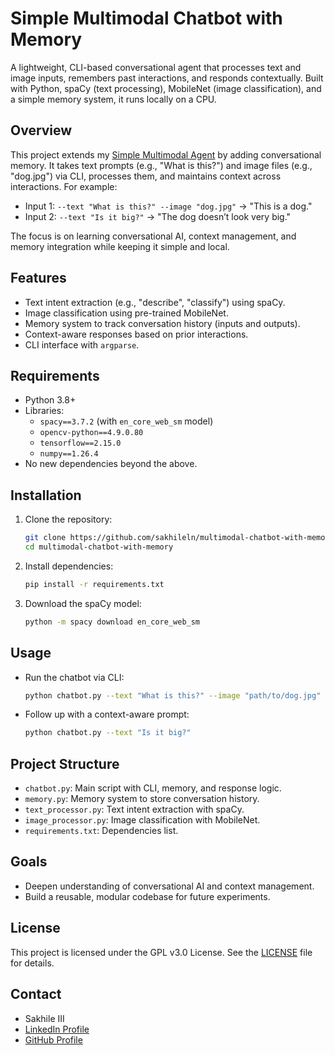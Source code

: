 # Simple Multimodal Chatbot with Memory

A lightweight, CLI-based conversational agent that processes text and image inputs, remembers past interactions, and responds contextually. Built with Python, spaCy (text processing), MobileNet (image classification), and a simple memory system, it runs locally on a CPU.

## Overview
This project extends my [Simple Multimodal Agent](https://github.com/sakhileln/multimodal-agent) by adding conversational memory. It takes text prompts (e.g., "What is this?") and image files (e.g., "dog.jpg") via CLI, processes them, and maintains context across interactions. For example:
- Input 1: `--text "What is this?" --image "dog.jpg"` → "This is a dog."
- Input 2: `--text "Is it big?"` → "The dog doesn’t look very big."

The focus is on learning conversational AI, context management, and memory integration while keeping it simple and local.

## Features
- Text intent extraction (e.g., "describe", "classify") using spaCy.
- Image classification using pre-trained MobileNet.
- Memory system to track conversation history (inputs and outputs).
- Context-aware responses based on prior interactions.
- CLI interface with `argparse`.

## Requirements
- Python 3.8+
- Libraries:
  - `spacy==3.7.2` (with `en_core_web_sm` model)
  - `opencv-python==4.9.0.80`
  - `tensorflow==2.15.0`
  - `numpy==1.26.4`
- No new dependencies beyond the above.

## Installation
1. Clone the repository:
   ```bash
   git clone https://github.com/sakhileln/multimodal-chatbot-with-memory.git
   cd multimodal-chatbot-with-memory
   ```
2. Install dependencies:
    ```bash
    pip install -r requirements.txt
    ```
3. Download the spaCy model:
    ```bash
    python -m spacy download en_core_web_sm
    ```
## Usage
- Run the chatbot via CLI:
    ```bash
    python chatbot.py --text "What is this?" --image "path/to/dog.jpg"
    ```
- Follow up with a context-aware prompt:
    ```bash
    python chatbot.py --text "Is it big?"
    ```
## Project Structure
- `chatbot.py`: Main script with CLI, memory, and response logic.
- `memory.py`: Memory system to store conversation history.
- `text_processor.py`: Text intent extraction with spaCy.
- `image_processor.py`: Image classification with MobileNet.
- `requirements.txt`: Dependencies list.

## Goals
- Deepen understanding of conversational AI and context management.
- Build a reusable, modular codebase for future experiments.

## License
This project is licensed under the GPL v3.0 License. See the [LICENSE](LICENSE) file for details.

## Contact
- Sakhile III  
- [LinkedIn Profile](https://www.linkedin.com/in/sakhile-ndlazi)
- [GitHub Profile](https://github.com/sakhileln)
